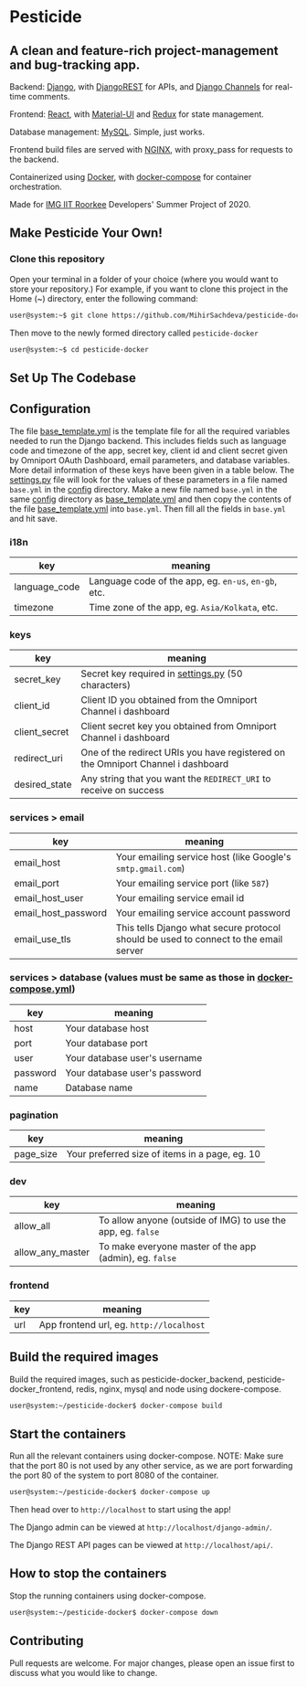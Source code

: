 # Pesticide

## A clean and feature-rich project-management and bug-tracking app.

Backend: [Django](https://www.djangoproject.com), with [DjangoREST](https://www.django-rest-framework.org) for APIs, and [Django Channels](https://channels.readthedocs.io/en/latest/) for real-time comments.

Frontend: [React](https://reactjs.org/), with [Material-UI](https://material-ui.com/) and [Redux](https://react-redux.js.org/) for state management.

Database management: [MySQL](https://www.mysql.com/). Simple, just works.

Frontend build files are served with [NGINX](https://www.nginx.com/), with proxy_pass for requests to the backend.

Containerized using [Docker](https://www.docker.com/), with [docker-compose](https://docs.docker.com/compose/) for container orchestration.

Made for [IMG IIT Roorkee](https://img.channeli.in) Developers' Summer Project of 2020.

## Make Pesticide Your Own!

### Clone this repository

Open your terminal in a folder of your choice (where you would want to store your repository.) For example, if you want to clone this project in the Home (~) directory, enter the following command:

```bash
user@system:~$ git clone https://github.com/MihirSachdeva/pesticide-docker.git
```

Then move to the newly formed directory called `pesticide-docker`

```bash
user@system:~$ cd pesticide-docker
```

## Set Up The Codebase

## Configuration

The file [base_template.yml](pesticide_backend/src/config/base_template.yml) is the template file for all the required variables needed to run the Django backend. This includes fields such as language code and timezone of the app, secret key, client id and client secret given by Omniport OAuth Dashboard, email parameters, and database variables. More detail information of these keys have been given in a table below. The [settings.py](pesticide_backend/src/pesticide/settings.py) file will look for the values of these parameters in a file named `base.yml` in the [config](pesticide_backend/src/config/) directory.
Make a new file named `base.yml` in the same [config](pesticide_backend/src/config/) directory as [base_template.yml](pesticide_backend/src/config/base_template.yml) and then copy the contents of the file [base_template.yml](pesticide_backend/src/config/base_template.yml) into `base.yml`. Then fill all the fields in `base.yml` and hit save.

### **i18n**

| key           | meaning                                              |
| ------------- | ---------------------------------------------------- |
| language_code | Language code of the app, eg. `en-us`, `en-gb`, etc. |
| timezone      | Time zone of the app, eg. `Asia/Kolkata`, etc.       |

### **keys**

| key           | meaning                                                                                           |
| ------------- | ------------------------------------------------------------------------------------------------- |
| secret_key    | Secret key required in [settings.py](pesticide_backend/src/pesticide/settings.py) (50 characters) |
| client_id     | Client ID you obtained from the Omniport Channel i dashboard                                      |
| client_secret | Client secret key you obtained from Omniport Channel i dashboard                                  |
| redirect_uri  | One of the redirect URIs you have registered on the Omniport Channel i dashboard                  |
| desired_state | Any string that you want the `REDIRECT_URI` to receive on success                                 |

### services > **email**

| key                 | meaning                                                                              |
| ------------------- | ------------------------------------------------------------------------------------ |
| email_host          | Your emailing service host (like Google's `smtp.gmail.com`)                          |
| email_port          | Your emailing service port (like `587`)                                              |
| email_host_user     | Your emailing service email id                                                       |
| email_host_password | Your emailing service account password                                               |
| email_use_tls       | This tells Django what secure protocol should be used to connect to the email server |

### services > **database** (values must be same as those in [docker-compose.yml](docker-compose.yml))

| key      | meaning                       |
| -------- | ----------------------------- |
| host     | Your database host            |
| port     | Your database port            |
| user     | Your database user's username |
| password | Your database user's password |
| name     | Database name                 |

### pagination

| key       | meaning                                        |
| --------- | ---------------------------------------------- |
| page_size | Your preferred size of items in a page, eg. 10 |

### dev

| key              | meaning                                                      |
| ---------------- | ------------------------------------------------------------ |
| allow_all        | To allow anyone (outside of IMG) to use the app, eg. `false` |
| allow_any_master | To make everyone master of the app (admin), eg. `false`      |

### frontend

| key | meaning                                  |
| --- | ---------------------------------------- |
| url | App frontend url, eg. `http://localhost` |

## Build the required images

Build the required images, such as pesticide-docker_backend, pesticide-docker_frontend, redis, nginx, mysql and node using dockere-compose.

```bash
user@system:~/pesticide-docker$ docker-compose build
```

## Start the containers

Run all the relevant containers using docker-compose.
NOTE: Make sure that the port 80 is not used by any other service, as we are port forwarding the port 80 of the system to port 8080 of the container.

```bash
user@system:~/pesticide-docker$ docker-compose up
```

Then head over to `http://localhost` to start using the app!

The Django admin can be viewed at `http://localhost/django-admin/`.

The Django REST API pages can be viewed at `http://localhost/api/`.

## How to stop the containers

Stop the running containers using docker-compose.

```bash
user@system:~/pesticide-docker$ docker-compose down
```

## Contributing

Pull requests are welcome. For major changes, please open an issue first to discuss what you would like to change.
